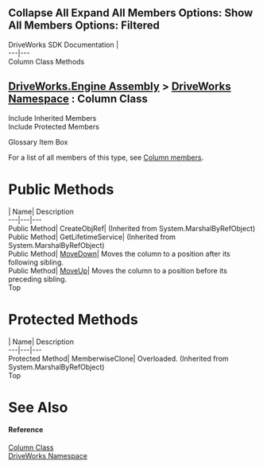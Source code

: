 Collapse All Expand All Members Options: Show All  Members Options: Filtered   
---  
DriveWorks SDK Documentation  |   
---|---  
Column Class Methods   
  
[DriveWorks.Engine Assembly](topic2156.md) > [DriveWorks Namespace](topic2159.md) : Column Class  
---  
  
Include Inherited Members    
Include Protected Members    


Glossary Item Box

For a list of all members of this type, see [Column members](topic2507.md).

# Public Methods

| Name| Description  
---|---|---  
Public Method| CreateObjRef|  (Inherited from System.MarshalByRefObject)  
Public Method| GetLifetimeService|  (Inherited from System.MarshalByRefObject)  
Public Method| [MoveDown](topic2512.md)| Moves the column to a position after its following sibling.   
Public Method| [MoveUp](topic2513.md)| Moves the column to a position before its preceding sibling.   
Top

# Protected Methods

| Name| Description  
---|---|---  
Protected Method| MemberwiseClone| Overloaded. (Inherited from System.MarshalByRefObject)  
Top

# See Also

#### Reference

[Column Class](topic2506.md)   
[DriveWorks Namespace](topic2159.md)


